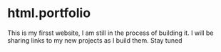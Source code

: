 # html.portfolio
This is my firsst website, I am still in the process of building it. I will be sharing links to my new projects as I build them. Stay tuned
